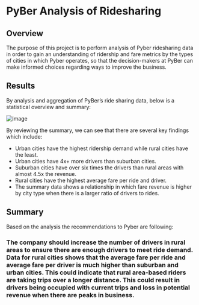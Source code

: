 # PyBer Analysis of Ridesharing

## Overview 
The purpose of this project is to perform analysis of Pyber ridesharing data in order to gain an understanding of ridership and fare metrics by the types of cities in which Pyber operates, so that the decision-makers at PyBer can make informed choices regarding ways to improve the business.

## Results 
By analysis and aggregation of PyBer’s ride sharing data, below is a statistical overview and summary: 

![image](https://user-images.githubusercontent.com/111802162/192898438-b3e94153-8b2b-4daf-9b04-49f4e9f5e6de.png)




By reviewing the summary, we can see that there are several key findings which include: 
- Urban cities have the highest ridership demand while rural cities have the least.
- Urban cities have 4x+ more drivers than suburban cities.
- Suburban cities have over six times the drivers than rural areas with almost 4.5x the revenue.
- Rural cities have the highest average fare per ride and driver. 
- The summary data shows a relationship in which fare revenue is higher by city type when there is a larger ratio of drivers to rides. 

## Summary

Based on the analysis the recommendations to Pyber are following: 
### The company should increase the number of drivers in rural areas to ensure there are enough drivers to meet ride demand. Data for rural cities shows that the average fare per ride and average fare per driver is much higher than suburban and urban cities. This could indicate that rural area-based riders are taking trips over a longer distance. This could result in drivers being occupied with current trips and loss in potential revenue when there are peaks in business.
